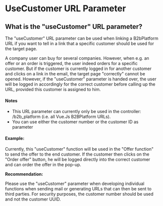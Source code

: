 # UseCustomer URL Parameter

## **What is the "useCustomer" URL parameter?**

The "useCustomer" URL parameter can be used when linking a B2bPlatform URL if you want to tell in a link that a specific customer should be used for the target page.

A company user can buy for several companies. However, when e.g. an offer or an order is triggered, the user indeed orders for a specific customer.  But if the customer is currently logged in for another customer and clicks on a link in the email, the target page "correctly" cannot be opened. However, if the "useCustomer" parameter is handed over, the user will be logged in accordingly for the correct customer before calling up the URL, provided this customer is assigned to him.

#### **Notes**

* This URL parameter can currently only be used in the controller: /b2b\_platform (i.e. all Vue.Js B2BPlatform URLs).
* You can use either the customer number or the customer ID as parameter

#### **Example:**

Currently, this "useCustomer" function will be used in the "Offer function" to send the offer to the end customer. If the customer then clicks on the "Order offer" button, he will be logged directly into the correct customer and can order the offer in the pop-up.

**Recommendation:**

Please use the "useCustomer" parameter when developing individual functions when sending mail or generating URLs that can then be sent to third parties. For security purposes, the customer number should be used and not the customer UUID.
